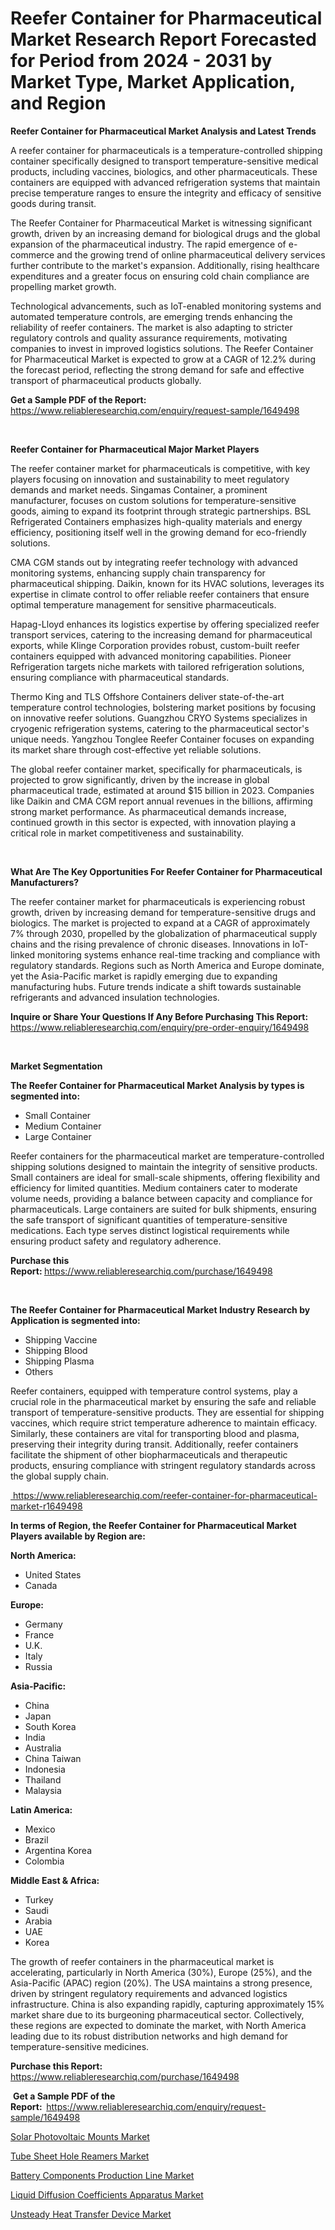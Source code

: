 <p><h1>Reefer Container for Pharmaceutical Market Research Report Forecasted for Period from 2024 -  2031 by Market Type, Market Application, and Region</h1></p><p><strong>Reefer Container for Pharmaceutical Market Analysis and Latest Trends</strong></p>
<p><p>A reefer container for pharmaceuticals is a temperature-controlled shipping container specifically designed to transport temperature-sensitive medical products, including vaccines, biologics, and other pharmaceuticals. These containers are equipped with advanced refrigeration systems that maintain precise temperature ranges to ensure the integrity and efficacy of sensitive goods during transit.</p><p>The Reefer Container for Pharmaceutical Market is witnessing significant growth, driven by an increasing demand for biological drugs and the global expansion of the pharmaceutical industry. The rapid emergence of e-commerce and the growing trend of online pharmaceutical delivery services further contribute to the market's expansion. Additionally, rising healthcare expenditures and a greater focus on ensuring cold chain compliance are propelling market growth.</p><p>Technological advancements, such as IoT-enabled monitoring systems and automated temperature controls, are emerging trends enhancing the reliability of reefer containers. The market is also adapting to stricter regulatory controls and quality assurance requirements, motivating companies to invest in improved logistics solutions. The Reefer Container for Pharmaceutical Market is expected to grow at a CAGR of 12.2% during the forecast period, reflecting the strong demand for safe and effective transport of pharmaceutical products globally.</p></p>
<p><strong>Get a Sample PDF of the Report:&nbsp;</strong> <a href="https://www.reliableresearchiq.com/enquiry/request-sample/1649498?utm_campaign=1106&utm_medium=2&utm_source=Github&utm_content=ia&utm_term=15102024&utm_id=reefer-container-for-pharmaceutical">https://www.reliableresearchiq.com/enquiry/request-sample/1649498</a></p>
<p>&nbsp;</p>
<p><strong>Reefer Container for Pharmaceutical Major Market Players</strong></p>
<p><p>The reefer container market for pharmaceuticals is competitive, with key players focusing on innovation and sustainability to meet regulatory demands and market needs. Singamas Container, a prominent manufacturer, focuses on custom solutions for temperature-sensitive goods, aiming to expand its footprint through strategic partnerships. BSL Refrigerated Containers emphasizes high-quality materials and energy efficiency, positioning itself well in the growing demand for eco-friendly solutions.</p><p>CMA CGM stands out by integrating reefer technology with advanced monitoring systems, enhancing supply chain transparency for pharmaceutical shipping. Daikin, known for its HVAC solutions, leverages its expertise in climate control to offer reliable reefer containers that ensure optimal temperature management for sensitive pharmaceuticals.</p><p>Hapag-Lloyd enhances its logistics expertise by offering specialized reefer transport services, catering to the increasing demand for pharmaceutical exports, while Klinge Corporation provides robust, custom-built reefer containers equipped with advanced monitoring capabilities. Pioneer Refrigeration targets niche markets with tailored refrigeration solutions, ensuring compliance with pharmaceutical standards.</p><p>Thermo King and TLS Offshore Containers deliver state-of-the-art temperature control technologies, bolstering market positions by focusing on innovative reefer solutions. Guangzhou CRYO Systems specializes in cryogenic refrigeration systems, catering to the pharmaceutical sector's unique needs. Yangzhou Tonglee Reefer Container focuses on expanding its market share through cost-effective yet reliable solutions.</p><p>The global reefer container market, specifically for pharmaceuticals, is projected to grow significantly, driven by the increase in global pharmaceutical trade, estimated at around $15 billion in 2023. Companies like Daikin and CMA CGM report annual revenues in the billions, affirming strong market performance. As pharmaceutical demands increase, continued growth in this sector is expected, with innovation playing a critical role in market competitiveness and sustainability.</p></p>
<p>&nbsp;</p>
<p><strong>What Are The Key Opportunities For Reefer Container for Pharmaceutical Manufacturers?</strong></p>
<p><p>The reefer container market for pharmaceuticals is experiencing robust growth, driven by increasing demand for temperature-sensitive drugs and biologics. The market is projected to expand at a CAGR of approximately 7% through 2030, propelled by the globalization of pharmaceutical supply chains and the rising prevalence of chronic diseases. Innovations in IoT-linked monitoring systems enhance real-time tracking and compliance with regulatory standards. Regions such as North America and Europe dominate, yet the Asia-Pacific market is rapidly emerging due to expanding manufacturing hubs. Future trends indicate a shift towards sustainable refrigerants and advanced insulation technologies.</p></p>
<p><strong>Inquire or Share Your Questions If Any Before Purchasing This Report:</strong> <a href="https://www.reliableresearchiq.com/enquiry/pre-order-enquiry/1649498?utm_campaign=1106&utm_medium=2&utm_source=Github&utm_content=ia&utm_term=15102024&utm_id=reefer-container-for-pharmaceutical">https://www.reliableresearchiq.com/enquiry/pre-order-enquiry/1649498</a></p>
<p>&nbsp;</p>
<p><strong>Market Segmentation</strong></p>
<p><strong>The Reefer Container for Pharmaceutical Market Analysis by types is segmented into:</strong></p>
<p><ul><li>Small Container</li><li>Medium Container</li><li>Large Container</li></ul></p>
<p><p>Reefer containers for the pharmaceutical market are temperature-controlled shipping solutions designed to maintain the integrity of sensitive products. Small containers are ideal for small-scale shipments, offering flexibility and efficiency for limited quantities. Medium containers cater to moderate volume needs, providing a balance between capacity and compliance for pharmaceuticals. Large containers are suited for bulk shipments, ensuring the safe transport of significant quantities of temperature-sensitive medications. Each type serves distinct logistical requirements while ensuring product safety and regulatory adherence.</p></p>
<p><strong>Purchase this Report:&nbsp;</strong><a href="https://www.reliableresearchiq.com/purchase/1649498?utm_campaign=1106&utm_medium=2&utm_source=Github&utm_content=ia&utm_term=15102024&utm_id=reefer-container-for-pharmaceutical">https://www.reliableresearchiq.com/purchase/1649498</a></p>
<p>&nbsp;</p>
<p><strong>The Reefer Container for Pharmaceutical Market Industry Research by Application is segmented into:</strong></p>
<p><ul><li>Shipping Vaccine</li><li>Shipping Blood</li><li>Shipping Plasma</li><li>Others</li></ul></p>
<p><p>Reefer containers, equipped with temperature control systems, play a crucial role in the pharmaceutical market by ensuring the safe and reliable transport of temperature-sensitive products. They are essential for shipping vaccines, which require strict temperature adherence to maintain efficacy. Similarly, these containers are vital for transporting blood and plasma, preserving their integrity during transit. Additionally, reefer containers facilitate the shipment of other biopharmaceuticals and therapeutic products, ensuring compliance with stringent regulatory standards across the global supply chain.</p></p>
<p><a href="https://www.reliableresearchiq.com/reefer-container-for-pharmaceutical-market-r1649498?utm_campaign=1106&utm_medium=2&utm_source=Github&utm_content=ia&utm_term=15102024&utm_id=reefer-container-for-pharmaceutical">&nbsp;https://www.reliableresearchiq.com/reefer-container-for-pharmaceutical-market-r1649498</a></p>
<p><strong>In terms of Region, the Reefer Container for Pharmaceutical Market Players available by Region are:</strong></p>
<p>
    <p> <strong> North America: </strong>
        <ul>
            <li>United States</li>
            <li>Canada</li>
        </ul>
        </p> 
    <p> <strong> Europe: </strong>
        <ul>
            <li>Germany</li>
            <li>France</li>
            <li>U.K.</li>
            <li>Italy</li>
            <li>Russia</li>
        </ul>
        </p> 
    <p> <strong> Asia-Pacific: </strong>
        <ul>
            <li>China</li>
            <li>Japan</li>
            <li>South Korea</li>
            <li>India</li>
            <li>Australia</li>
            <li>China Taiwan</li>
            <li>Indonesia</li>
            <li>Thailand</li>
            <li>Malaysia</li>
        </ul>
        </p> 
    <p> <strong> Latin America: </strong>
        <ul>
            <li>Mexico</li>
            <li>Brazil</li>
            <li>Argentina Korea</li>
            <li>Colombia</li>
        </ul>
        </p> 
    <p> <strong> Middle East & Africa: </strong>
        <ul>
            <li>Turkey</li>
            <li>Saudi</li>
            <li>Arabia</li>
            <li>UAE</li>
            <li>Korea</li>
        </ul>
    </p>
    </p>
<p><p>The growth of reefer containers in the pharmaceutical market is accelerating, particularly in North America (30%), Europe (25%), and the Asia-Pacific (APAC) region (20%). The USA maintains a strong presence, driven by stringent regulatory requirements and advanced logistics infrastructure. China is also expanding rapidly, capturing approximately 15% market share due to its burgeoning pharmaceutical sector. Collectively, these regions are expected to dominate the market, with North America leading due to its robust distribution networks and high demand for temperature-sensitive medicines.</p></p>
<p><strong>Purchase this Report: </strong><a href="https://www.reliableresearchiq.com/purchase/1649498?utm_campaign=1106&utm_medium=2&utm_source=Github&utm_content=ia&utm_term=15102024&utm_id=reefer-container-for-pharmaceutical">https://www.reliableresearchiq.com/purchase/1649498</a></p>
<p>&nbsp;<strong>Get a Sample PDF of the Report:&nbsp;&nbsp;</strong><a href="https://www.reliableresearchiq.com/enquiry/request-sample/1649498?utm_campaign=1106&utm_medium=2&utm_source=Github&utm_content=ia&utm_term=15102024&utm_id=reefer-container-for-pharmaceutical">https://www.reliableresearchiq.com/enquiry/request-sample/1649498</a></p>
<p><strong></strong></p>
<p><p><a href="https://www.linkedin.com/pulse/solar-photovoltaic-mounts-mosaic-piecing-together-global-vmogf?trk=public_post_embed_feed-article-content&utm_campaign=1106&utm_medium=2&utm_source=Github&utm_content=ia&utm_term=15102024&utm_id=reefer-container-for-pharmaceutical">Solar Photovoltaic Mounts Market</a></p><p><a href="https://www.linkedin.com/pulse/global-tube-sheet-hole-reamers-market-share-growth-opportunities-nzuxe?trk=public_post_embed_feed-article-content&utm_campaign=1106&utm_medium=2&utm_source=Github&utm_content=ia&utm_term=15102024&utm_id=reefer-container-for-pharmaceutical">Tube Sheet Hole Reamers Market</a></p><p><a href="https://www.linkedin.com/pulse/surfing-battery-components-production-line-wave-riding-market-wlpze?trk=public_post_embed_feed-article-content&utm_campaign=1106&utm_medium=2&utm_source=Github&utm_content=ia&utm_term=15102024&utm_id=reefer-container-for-pharmaceutical">Battery Components Production Line Market</a></p><p><a href="https://github.com/fratgqppizur/Market-Research-Report-List-1/blob/main/liquid-diffusion-coefficients-apparatus-market.md?utm_campaign=1106&utm_medium=2&utm_source=Github&utm_content=ia&utm_term=15102024&utm_id=reefer-container-for-pharmaceutical">Liquid Diffusion Coefficients Apparatus Market</a></p><p><a href="https://github.com/laurettae0ac/Market-Research-Report-List-1/blob/main/unsteady-heat-transfer-device-market.md?utm_campaign=1106&utm_medium=2&utm_source=Github&utm_content=ia&utm_term=15102024&utm_id=reefer-container-for-pharmaceutical">Unsteady Heat Transfer Device Market</a></p></p>